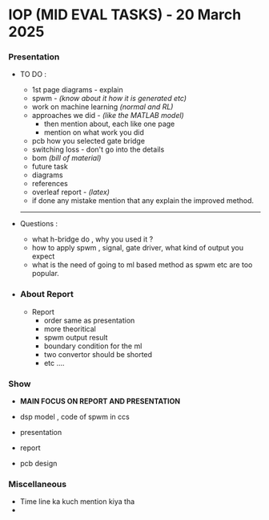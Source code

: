 # IOP (MID EVAL TASKS) - 20 March 2025

###  Presentation

- TO DO :
    - 1st page diagrams - explain
    - spwm - *(know about it how it is generated etc)*
    - work on machine learning *(normal and RL)*
    - approaches we did - *(like the MATLAB model)*
        - then mention about, each like one page
        - mention on what work you did
    - pcb how you selected gate bridge 
    - switching loss - don't go into the details 
    - bom *(bill of material)*
    - future task
    - diagrams
    - references 
    - overleaf report - *(latex)*
    - if done any mistake mention that any explain the improved method.
    
    ---
- Questions : 
    - what h-bridge do , why you used it ?
    - how to apply spwm , signal, gate driver, what kind of output you expect
    - what is the need of going to ml based method as spwm etc are too popular.


- ### About Report
    - Report
        - order same as presentation
        - more theoritical
        - spwm output result 
        - boundary condition for the ml
        - two convertor should be shorted
        - etc ....

### Show

- **MAIN FOCUS ON REPORT AND PRESENTATION**

- dsp model , code of spwm in ccs
- presentation
- report 
- pcb design

### Miscellaneous
- Time line ka kuch mention kiya tha
- 
